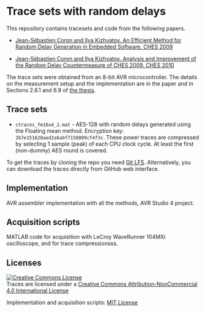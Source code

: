 # Trace sets with random delays

This repository contains tracesets and code from the following papers.

* [Jean-Sébastien Coron and Ilya Kizhvatov. An Efficient Method for Random Delay Generation in Embedded Software. CHES 2009](https://www.iacr.org/archive/ches2009/57470156/57470156.pdf)

* [Jean-Sébastien Coron and Ilya Kizhvatov. Analysis and Improvement of the Random Delay Countermeasure of CHES 2009. CHES 2010](https://www.iacr.org/archive/ches2010/62250090/62250090.pdf)

The trace sets were obtained from an 8-bit AVR microcontroller. The details on the measurement setup and the implementation are in the paper and in Sections 2.6.1 and 6.9 of [the thesis](https://www.iacr.org/phds/106_IlyaKizhvatov_PhysicalSecurityCryptographicA.pdf).

## Trace sets

* `ctraces_fm16x4_2.mat` - AES-128 with random delays generated using the Floating mean method. Encryption key: `2b7e151628aed2a6abf7158809cf4f3c`. These power traces are compressed by selecting 1 sample (peak) of each CPU clock cycle. At least the first (non-dummy) AES round is covered.

To get the traces by cloning the repo you need [Git LFS](https://git-lfs.github.com). Alternatively, you can download the traces directly from GitHub web interface.

## Implementation

AVR assembler implementation with all the methods, AVR Studio 4 project.

## Acquisition scripts

MATLAB code for acquisition with LeCroy WaveRunner 104MXi oscilloscope, and for trace compressionsss.

## Licenses

<a rel="license" href="http://creativecommons.org/licenses/by-nc/4.0/"><img alt="Creative Commons License" style="border-width:0" src="https://i.creativecommons.org/l/by-nc/4.0/88x31.png" /></a><br />Traces are licensed under a <a rel="license" href="http://creativecommons.org/licenses/by-nc/4.0/">Creative Commons Attribution-NonCommercial 4.0 International License</a>

Implementation and acquisition scripts: [MIT License](LICENSE.MIT)
